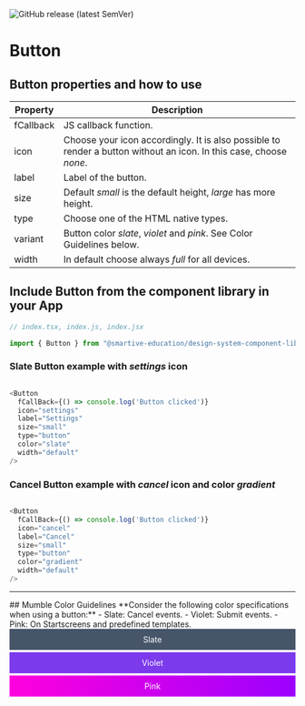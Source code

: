 ![GitHub release (latest SemVer)](https://img.shields.io/github/v/release/smartive-education/design-system-component-library-yeahyeahyeah)
# Button
## Button properties and how to use
| Property|Description|
|-|-|
|fCallback|JS callback function.|
|icon|Choose your icon accordingly. It is also possible to render a button without an icon. In this case, choose *none*.|
|label|Label of the button.|
|size|Default *small* is the default height, *large* has more height.|
|type|Choose one of the HTML native types.|
|variant|Button color *slate*, *violet* and *pink*. See Color Guidelines below.|
|width|In default choose always *full* for all devices.|

## Include Button from the component library in your App

```js
// index.tsx, index.js, index.jsx

import { Button } from "@smartive-education/design-system-component-library-yeahyeahyeah"

```

### **Slate** Button example with *settings* icon
```js

<Button
  fCallBack={() => console.log('Button clicked')}
  icon="settings"
  label="Settings"
  size="small"
  type="button"
  color="slate"
  width="default"
/>

```

### **Cancel** Button example with *cancel* icon and color *gradient*
```js

<Button
  fCallBack={() => console.log('Button clicked')}
  icon="cancel"
  label="Cancel"
  size="small"
  type="button"
  color="gradient"
  width="default"
/>

```
<hr />
## Mumble Color Guidelines
**Consider the following color specifications when using a button:**
- Slate: Cancel events.
- Violet: Submit events.
- Pink: On Startscreens and predefined templates.

<div style="text-align: center; background-color: #475569; color: white; margin-bottom: 4px; padding: 10px;">Slate</div>
<div style="text-align: center; background-color: #7C3AED; color: white; margin-bottom: 4px; padding: 10px;">Violet</div>
<div style="background: rgb(255,0,221); background: linear-gradient(90deg, rgba(255,0,221,1) 0%, rgba(156,0,255,1) 100%); color: white; text-align: center; padding: 10px;">Pink</div>